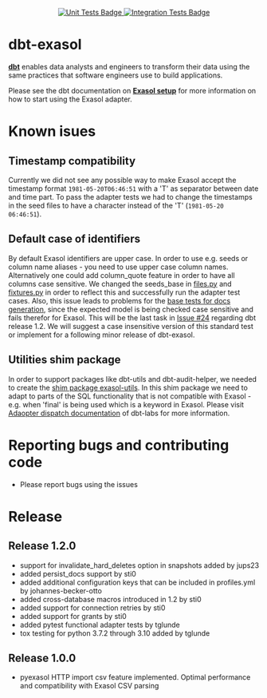 <p align="center">
  <a href="https://github.com/tglunde/dbt-exasol/actions/workflows/main.yml">
    <img src="https://github.com/tglunde/dbt-exasol/actions/workflows/main.yml/badge.svg?event=push" alt="Unit Tests Badge"/>
  </a>
  <a href="https://github.com/tglunde/dbt-exasol/actions/workflows/integration.yml">
    <img src="https://github.com/tglunde/dbt-exasol/actions/workflows/integration.yml/badge.svg?event=push" alt="Integration Tests Badge"/>
  </a>
</p>

# dbt-exasol
**[dbt](https://www.getdbt.com/)** enables data analysts and engineers to transform their data using the same practices that software engineers use to build applications.

Please see the dbt documentation on **[Exasol setup](https://docs.getdbt.com/reference/warehouse-setups/exasol-setup)** for more information on how to start using the Exasol adapter.

# Known isues
## Timestamp compatibility
Currently we did not see any possible way to make Exasol accept the timestamp format ```1981-05-20T06:46:51``` with a 'T' as separator between date and time part. To pass the adapter tests we had to change the timestamps in the seed files to have a <space> character instead of the 'T' (```1981-05-20 06:46:51```).
## Default case of identifiers
By default Exasol identifiers are upper case. In order to use e.g. seeds or column name aliases - you need to use upper case column names. Alternatively one could add column_quote feature in order to have all columns case sensitive.
We changed the seeds_base in [files.py](tests/functional/files.py) and [fixtures.py](tests/functional/fixtures.py) in order to reflect this and successfully run the adapter test cases.
Also, this issue leads to problems for the [base tests for docs generation](https://github.com/dbt-labs/dbt-core/blob/8145eed603266951ce35858f7eef3836012090bd/tests/adapter/dbt/tests/adapter/basic/test_docs_generate.py), since the expected model is being checked case sensitive and fails therefor for Exasol. This will be the last task in [Issue #24](https://github.com/tglunde/dbt-exasol/issues/24) regarding dbt release 1.2. We will suggest a case insensitive version of this standard test or implement for a following minor release of dbt-exasol.

## Utilities shim package
In order to support packages like dbt-utils and dbt-audit-helper, we needed to create the [shim package exasol-utils](https://github.com/tglunde/exasol-utils). In this shim package we need to adapt to parts of the SQL functionality that is not compatible with Exasol - e.g. when 'final' is being used which is a keyword in Exasol. Please visit [Adaopter dispatch documentation](https://docs.getdbt.com/guides/advanced/adapter-development/3-building-a-new-adapter#adapter-dispatch) of dbt-labs for more information. 
# Reporting bugs and contributing code
- Please report bugs using the issues

# Release
## Release 1.2.0
- support for invalidate_hard_deletes option in snapshots added by jups23
- added persist_docs support by sti0
- added additional configuration keys that can be included in profiles.yml by johannes-becker-otto
- added cross-database macros introduced in 1.2 by sti0
- added support for connection retries by sti0
- added support for grants by sti0
- added pytest functional adapter tests by tglunde
- tox testing for python 3.7.2 through 3.10 added by tglunde
 
## Release 1.0.0
- pyexasol HTTP import csv feature implemented. Optimal performance and compatibility with Exasol CSV parsing
